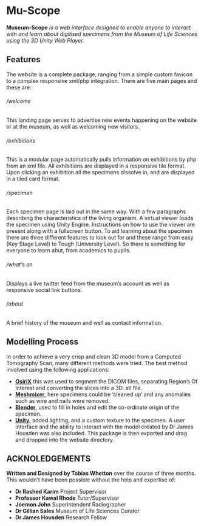 # Mu-Scope
**Museum-Scope** <em>is a web interface designed to enable anyone to interact with and learn about digitised specimens from the Museum of Life Sciences using the 3D Unity Web Player.</em>

## Features 
The website is a complete package, ranging from a simple custom favicon to a complex responsive xml/php integration. There are five main pages and these are:

###### /welcome
This landing page serves to advertise new events happening on the website or at the museum, as well as welcoming new visitors.

###### /exhibitions
This is a modular page automatically pulls information on exhibitions by php from an xml file. All exhibitions are displayed in a responsive tile format. Upon clicking an exhibition all the specimens dissolve in, and are displayed in a tiled card format.

###### /specimen
Each specimen page is laid out in the same way. With a few paragraphs describing the characteristics of the living organism. A virtual viewer loads the specimen using Unity Engine. Instructions on how to use the viewer are present along with a fullscreen button. To aid learning about the specimen there are three different features to look out for and these range from easy (Key Stage Level) to Tough (University Level). So there is something for everyone to learn abut, from academics to pupils.

###### /what’s on
Displays a live twitter feed from the museum’s account as well as responsive social link buttons.

###### /about
A brief history of the museum and well as contact information.

## Modelling Process

In order to achieve a very crisp and clean 3D model from a Computed Tomography Scan, many different methods were tried. The best method involved using the following applications:

- **[OsiriX](http://www.osirix-viewer.com)** this was used to segment the DICOM files, separating Region’s Of Interest and converting the slices into a 3D .stl file.
- **[Meshmixer](http://meshmixer.com)**, here specimens could be ‘cleaned up’ and any anomalies such as wire and nails were removed.
- **[Blender](https://www.blender.org)**, used to fill in holes and edit the co-ordinate origin of the specimen.
- **[Unity](http://unity3d.com)**, added lighting, and a custom texture to the specimen. A user interface and the ability to interact with the model created by Dr James Housden was also included. This package is then exported and drag and dropped into the website directory.


## ACKNOLEDGEMENTS 
<b>Written and Designed by Tobias Whetton</b> over the course of three months. This wouldn’t have been possible without the help and expertise of: 

- <b>Dr Rashed Karim</b> Project Supervisor
- <b>Professor Kawal Rhode</b> Tutor/Supervisor
- <b>Joemon John</b> Superintendent Radiographer
- <b>Dr Gillian Sales</b> Museum of Life Sciences Curator
- <b>Dr James Housden</b> Research Fellow
